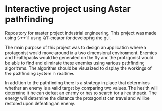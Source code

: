 # Interactive project using Astar pathfinding

Repository for master project industrial engineering.
This project was made using C++11 using QT-creator for developing the gui.


The main purpose of this project was to design an application where a protagonist would move around in a two dimensional environment.
Enemies and healthpacks would be generated on the fly and the protagonist would be able to find and eliminate these enemies using various pathfinding algorithms.
The algorithm should be visualized to display the workings of the pathfinding system in realtime.

In addition to the pathfinding there is a strategy in place that determines whether an enemy is a valid target by comparing two values.
The health will determine if he can defeat an enemy or has to search for a healthpack.
The energy will determine the distance the protagonist can travel and will be restored upon defeating an enemy.
